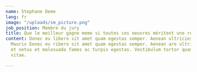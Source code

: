 ```yaml
---
name: Stephane Deme
lang: fr
image: "/uploads/sm_picture.png"
job_position: Membre du jury
title: Que le meilleur gagne meme si toutes ces oeuvres méritent une récompense!
content: Donec eu libero sit amet quam egestas semper. Aenean ultricies mi vitae est.
  Mauris Eonec eu ribero sit amet quam egestas semper. Aenean are ultricies mi senectus
  et netus et malesuada fames ac turpis egestas. Vestibulum tortor quam, feugiat vitae
  vitae.

---
```

